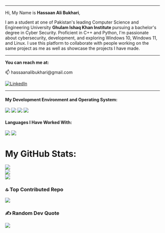 <hr>

Hi, My Name is <strong>Hassaan Ali Bukhari</strong>,

I am a student at one of Pakistan's leading Computer Science and Engineering University <strong> Ghulam Ishaq Khan Institute </strong> pursuing a bachelor's degree in Cyber Security. Proficient in C++ and Python, I'm passionate about cybersecurity, development, and exploring Windows 10, Windows 11, and Linux. I use this platform to collaborate with people working on the same project as me as well as showcase the projects I have made.

<hr>

<strong> You can reach me at: </strong> 
<p> 📫 hassaanalibukhari@gmail.com </p>

 [![LinkedIn](https://img.shields.io/badge/LinkedIn-%230077B5.svg?logo=linkedin&logoColor=white)](https://linkedin.com/in/hassaan-ali-bukhari) 
<hr>

<h4> My Development Environment and Operating System: </h4>
<em>
<img src="https://img.shields.io/badge/VSCode-0078D4?style=for-the-badge&logo=visual%20studio%20code&logoColor=white" />
<img src="https://img.shields.io/badge/PyCharm-000000.svg?&style=for-the-badge&logo=PyCharm&logoColor=white" />
<img src="https://img.shields.io/badge/Ubuntu-E95420?style=for-the-badge&logo=ubuntu&logoColor=white" />
<img src="https://img.shields.io/badge/Windows-0078D6?style=for-the-badge&logo=windows&logoColor=white" /> </em>

<h4> Languages I Have Worked With: </h4>
<em>
<img src="https://img.shields.io/badge/C%2B%2B-00599C?style=for-the-badge&logo=c%2B%2B&logoColor=white" />
<img src="https://img.shields.io/badge/Python-FFD43B?style=for-the-badge&logo=python&logoColor=blue" /> 
</em>




# My GitHub Stats:
![](https://github-readme-stats.vercel.app/api?username=B3TA-BLOCKER&theme=jolly&hide_border=false&include_all_commits=false&count_private=false)<br/>
![](https://github-readme-streak-stats.herokuapp.com/?user=B3TA-BLOCKER&theme=jolly&hide_border=false)<br/>
![](https://github-readme-stats.vercel.app/api/top-langs/?username=B3TA-BLOCKER&theme=jolly&hide_border=false&include_all_commits=false&count_private=false&layout=compact)


### 🔝 Top Contributed Repo
![](https://github-contributor-stats.vercel.app/api?username=B3TA-BLOCKER&limit=5&theme=radical&combine_all_yearly_contributions=true)

### ✍️ Random Dev Quote
![](https://quotes-github-readme.vercel.app/api?type=horizontal&theme=radical)

